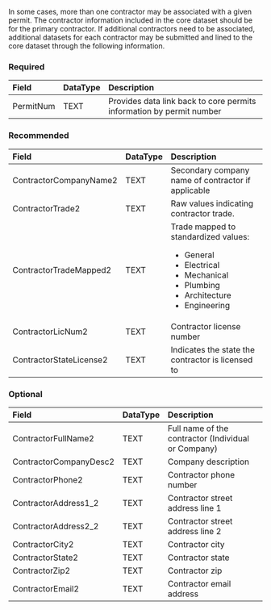 In some cases, more than one contractor may be associated with a given permit.  The contractor information included in the core dataset should be for the primary contractor.  If additional contractors need to be associated, additional datasets for each contractor may be submitted and lined to the core dataset through the following information.

### Required

|Field|DataType|Description|
|:------ |:------ |:------ |
|PermitNum|TEXT|Provides data link back to core permits information by permit number|

### Recommended
|Field|DataType|Description|
|:------ |:------ |:------ |
|ContractorCompanyName2|TEXT|Secondary company name of contractor if applicable|
|ContractorTrade2|TEXT|Raw values indicating contractor trade.|
|ContractorTradeMapped2|TEXT|Trade mapped to standardized values:<ul><li>General</li><li>Electrical</li><li>Mechanical</li><li>Plumbing</li><li>Architecture</li><li>Engineering</li></ul>|
|ContractorLicNum2|TEXT|Contractor license number|
|ContractorStateLicense2|TEXT|Indicates the state the contractor is licensed to|

### Optional

|Field|DataType|Description|
|:------ |:------ |:------ |
|ContractorFullName2|TEXT|Full name of the contractor (Individual or Company)|
|ContractorCompanyDesc2|TEXT|Company description|
|ContractorPhone2|TEXT|Contractor phone number|
|ContractorAddress1_2|TEXT|Contractor street address line 1|
|ContractorAddress2_2|TEXT|Contractor street address line 2|
|ContractorCity2|TEXT|Contractor city|
|ContractorState2|TEXT|Contractor state|
|ContractorZip2|TEXT|Contractor zip|
|ContractorEmail2|TEXT|Contractor email address|